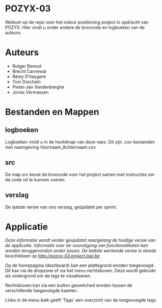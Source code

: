 POZYX-03
===========
Welkom op de repo voor het indoor positioning project in opdracht van POZYX. Hier vindt u onder andere de broncode en logboeken van de auteurs.


Auteurs
============

* Rutger Benoot
* Brecht Carnewal
* Rémy D'heygere
* Tom Dorchain
* Pieter-Jan Vandenberghe
* Jonas Vermassen 
 

Bestanden en Mappen
========

logboeken
------
Logboeken vindt u in de hoofdmap van deze repo. Dit zijn .csv-bestanden met naamgeving Voornaam_Achternaam.csv

src
------
De map src bevat de broncode voor het project samen met instructies om de code uit te kunnen voeren.

verslag
------
De laatste versie van ons verslag, geüpdatet per sprint.


Applicatie
============

_Deze informatie wordt verder geüpdatet naargelang de huidige versie van de applicatie._
_Informatie over de vooruitgang van functionaliteiten kan worden teruggevonden onder issues. De laatste werkende versie is steeds beschikbaar op http://pozyx-03.project.tiwi.be_

Op de homepagina (dashboard) kan een plattegrond worden toegevoegd. Dit kan via de dropzone of via het menu rechtsboven.
Deze wordt gebruikt als ondergrond om de tags te visualiseren.

Rechtsboven kan via een button geswitched worden tussen de verschillende toegevoegde kaarten.

Links in de menu balk geeft 'Tags' een overzicht van de toegevoegde tags.





